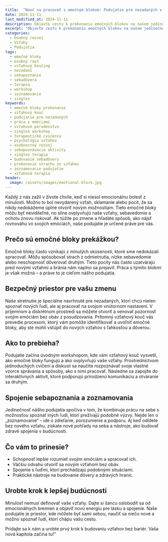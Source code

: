 ```yaml
---
title:  "Nauč sa pracovať s emočným blokom: Podujatie pre nezadaných v bezpečnom prostredí"
date: 2024-11-11
last_modified_at: 2024-11-11
description: Objavte cestu k prekonaniu emočných blokov na našom jedinečnom podujatí pre nezadaných. Naučte sa lepšie rozumieť svojim emóciám, budovať zdravé vzťahy a získajte praktické nástroje pre osobnostný rast v bezpečnom prostredí pod vedením vzťahového kouča.
excerpt: "Objavte cestu k prekonaniu emočných blokov na našom jedinečnom podujatí pre nezadaných. Naučte sa lepšie rozumieť svojim emóciám, budovať zdravé vzťahy a získajte praktické nástroje pre osobnostný rast v bezpečnom prostredí pod vedením vzťahového kouča."
categories: 
  - Osobný rozvoj
  - Vzťahy
  - Podujatia
tags:
  - emočné bloky
  - osobný rast
  - vzťahový koučing
  - nezadaní
  - sebapoznanie
  - sebadôvera
  - terapia
  - workshop
  - zoznamovanie
  - singles
keywords:
  - emočné bloky prekonanie
  - vzťahový kouč
  - podujatie pre nezadaných
  - práca s emóciami
  - vzťahové poradenstvo
  - singles workshop
  - terapeutické cvičenia
  - psychológia vzťahov
  - osobnostný rozvoj
  - sebapoznávacie aktivity
  - singles terapia
  - budovanie sebadôvery
  - prekonanie strachu zo vzťahov
  - zoznamovacie podujatie
  - vzťahová terapia
header:
  image: /assets/images/emotional-block.jpg
---
```


Každý z nás zažil v živote chvíle, keď si niesol emocionálnu bolesť z minulosti. Možno to bol nevydarený vzťah, sklamanie alebo pocit, že sa nikdy nedokážeme úplne otvoriť novým možnostiam. Tieto emočné bloky môžu byť neviditeľné, no silne ovplyvňujú naše vzťahy, sebavedomie a ochotu znovu riskovať. Ak túžite po zmene a hľadáte spôsob, ako nájsť rovnováhu vo svojich emóciách, naše podujatie je určené práve pre vás.

## Prečo sú emočné bloky prekážkou?

Emočné bloky často vznikajú z minulých skúseností, ktoré sme nedokázali spracovať. Môžu spôsobovať strach z odmietnutia, nízke sebavedomie alebo neschopnosť dôverovať druhým. Tieto pocity nás často uzatvárajú pred novými vzťahmi a bránia nám naplno sa prejaviť. Práca s týmito blokmi je však možná – a práve to je cieľom nášho podujatia.

## Bezpečný priestor pre vašu zmenu

Naše stretnutie je špeciálne navrhnuté pre nezadaných, ktorí chcú nielen spoznať nových ľudí, ale aj pracovať na svojom vnútornom nastavení. V príjemnom a diskrétnom prostredí sa môžete otvoriť a venovať pozornosť svojim emóciám bez obáv z posudzovania. Prítomný vzťahový kouč vás prevedie procesom, ktorý vám pomôže identifikovať a uvoľniť emočné bloky, aby ste mohli vstúpiť do nových vzťahov s ľahkosťou a dôverou.

## Ako to prebieha?

Podujatie začína úvodným workshopom, kde vám vzťahový kouč vysvetlí, ako emočné bloky fungujú a ako ovplyvňujú vaše vzťahy. Prostredníctvom jednoduchých cvičení a diskusií sa naučíte rozpoznávať svoje vlastné vzorce správania a spôsoby, ako s nimi pracovať. Následne sa zapojíte do interaktívnych aktivít, ktoré podporujú prirodzenú komunikáciu a otváranie sa druhým.

## Spojenie sebapoznania a zoznamovania

Jedinečnosť nášho podujatia spočíva v tom, že kombinuje prácu na sebe s možnosťou spoznať iných ľudí, ktorí prežívajú podobné výzvy. Nejde len o „zoznamovanie“ – ide o zdieľanie, porozumenie a podporu. Aj keď odídete bez nového vzťahu, získate nové pohľady na seba a nástroje, ako budovať zdravé spojenia v budúcnosti.

## Čo vám to prinesie?

- Schopnosť lepšie rozumieť svojim emóciám a spracovať ich.
- Väčšiu odvahu otvoriť sa novým vzťahom bez obáv.
- Spojenie s ľuďmi, ktorí prechádzajú podobnými situáciami.
- Praktické nástroje na budovanie dôvery a zdravých hraníc.

## Urobte krok k lepšej budúcnosti

Minulosť nemusí definovať vaše vzťahy. Dajte si šancu oslobodiť sa od emocionálnych bremien a objaviť novú energiu pre lásku a spojenie. Naše podujatie je priestor, kde môžete byť sami sebou, naučiť sa niečo nové a možno spoznať ľudí, ktorí chápu vašu cestu.

Pridajte sa k nám a urobte prvý krok k budovaniu vzťahov bez bariér. Vaša nová kapitola začína tu!"
